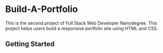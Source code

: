 # Build-A-Portfolio

This is the second project of Full Stack Web Developer Nanodegree.
This project helps users build a responsive portfolio site using HTML and CSS.

## Getting Started
